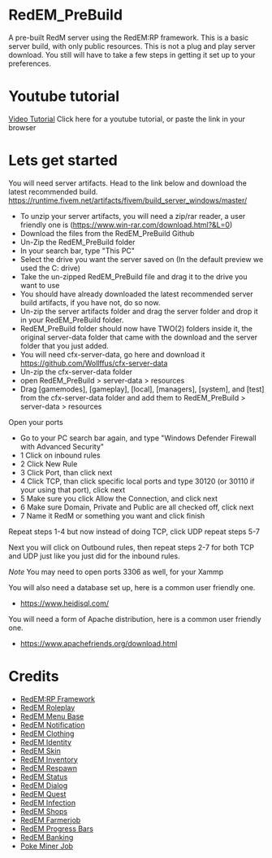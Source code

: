 # RedEM_PreBuild

A pre-built RedM server using the RedEM:RP framework. This is a basic server build, with only public resources.
This is not a plug and play server download. You still will have to take a few steps in getting it set up to your preferences.

# Youtube tutorial

[Video Tutorial](https://youtu.be/1Y0SLUre8BQ) Click here for a youtube tutorial, or paste the link in your browser

# Lets get started

You will need server artifacts. Head to the link below and download the latest recommended build.
https://runtime.fivem.net/artifacts/fivem/build_server_windows/master/

- To unzip your server artifacts, you will need a zip/rar reader, a user friendly one is (https://www.win-rar.com/download.html?&L=0)
- Download the files from the RedEM_PreBuild Github
- Un-Zip the RedEM_PreBuild folder
- In your search bar, type "This PC"
- Select the drive you want the server saved on (In the default preview we used the C: drive)
- Take the un-zipped RedEM_PreBuild file and drag it to the drive you want to use
- You should have already downloaded the latest recommended server build artifacts, if you have not, do so now.
- Un-zip the server artifacts folder and drag the server folder and drop it in your RedEM_PreBuild folder.
- RedEM_PreBuild folder should now have TWO(2) folders inside it, the original server-data folder that came with the download
  and the server folder that you just added.
- You will need cfx-server-data, go here and download it https://github.com/Wollffus/cfx-server-data
- Un-zip the cfx-server-data folder
- open RedEM_PreBuild > server-data > resources
- Drag [gamemodes], [gameplay], [local], [managers], [system], and [test] from the cfx-server-data folder and add them to RedEM_PreBuild > server-data > resources

Open your ports
 - Go to your PC search bar again, and type "Windows Defender Firewall with Advanced Security"
 - 1 Click on inbound rules
 - 2 Click New Rule
 - 3 Click Port, than click next
 - 4 Click TCP, than click specific local ports and type 30120 (or 30110 if your using that port), click next
 - 5 Make sure you click Allow the Connection, and click next
 - 6 Make sure Domain, Private and Public are all checked off, click next
 - 7 Name it RedM or something you want and click finish

Repeat steps 1-4 but now instead of doing TCP, click UDP
repeat steps 5-7

Next you will click on Outbound rules, then repeat steps 2-7 for both TCP and UDP just like you just did for the inbound rules.

*Note* You may need to open ports 3306 as well, for your Xammp

You will also need a database set up, here is a common user friendly one.
- https://www.heidisql.com/

You will need a form of Apache distribution, here is a common user friendly one.
- https://www.apachefriends.org/download.html


# Credits

- [RedEM:RP Framework](https://github.com/RedEM-RP)
- [RedEM Roleplay](https://github.com/RedEM-RP/redem_roleplay)
- [RedEM Menu Base](https://github.com/RedEM-RP/redemrp_menu_base)
- [RedEM Notification](https://github.com/Ktos93/redemrp_notification)
- [RedEM Clothing](https://github.com/RedEM-RP/redemrp_clothing)
- [RedEM Identity](https://github.com/RedEM-RP/redemrp_identity)
- [RedEM Skin](https://github.com/RedEM-RP/redemrp_skin)
- [RedEM Inventory](https://github.com/RedEM-RP/redemrp_inventory)
- [RedEM Respawn](https://github.com/RedEM-RP/redemrp_respawn)
- [RedEM Status](https://github.com/RedEM-RP/redemrp_status)
- [RedEM Dialog](https://github.com/RedEM-RP/redemrp_dialog)
- [RedEM Quest](https://github.com/RedEM-RP/redemrp_quests)
- [RedEM Infection](https://github.com/RedEM-RP/redemrp_infection)
- [RedEM Shops](https://github.com/RedEM-RP/redemrp_shops)
- [RedEM Farmerjob](https://github.com/RedEM-RP/redemrp_farmerjob)
- [RedEM Progress Bars](https://github.com/RedEM-RP/redemrp_progressbars)
- [RedEM Banking](https://github.com/Ktos93/redemrp_banking)
- [Poke Miner Job](https://github.com/PokeSer/poke_minerjob)
